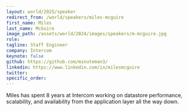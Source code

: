 ```yaml
---
layout: world/2025/speaker
redirect_from: /world/speakers/miles-mcguire
first_name: Miles
last_name: McGuire
image_path: /assets/world/2024/images/speakers/m-mcguire.jpg
role:
tagline: Staff Engineer
company: Intercom
keynote: false
github: https://github.com/minuteman3/
linkedin: https://www.linkedin.com/in/milesmcguire
twitter:
specific_order:
---
```


Miles has spent 8 years at Intercom working on datastore performance, scalability, and availability from the application layer all the way down.
